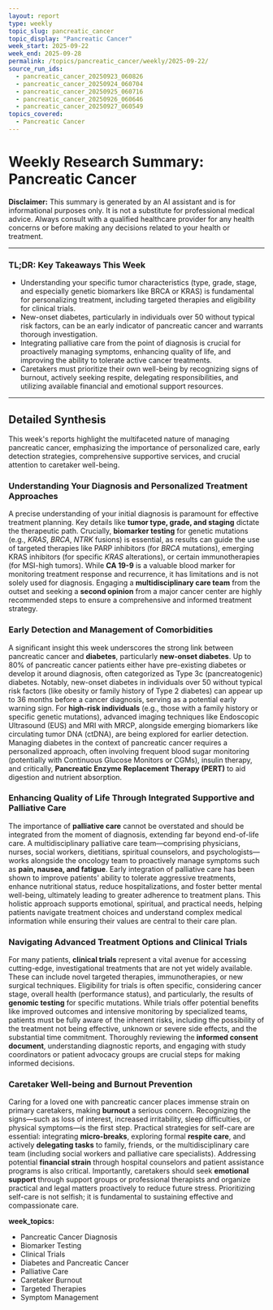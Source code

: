 ```yaml
---
layout: report
type: weekly
topic_slug: pancreatic_cancer
topic_display: "Pancreatic Cancer"
week_start: 2025-09-22
week_end: 2025-09-28
permalink: /topics/pancreatic_cancer/weekly/2025-09-22/
source_run_ids:
  - pancreatic_cancer_20250923_060826
  - pancreatic_cancer_20250924_060704
  - pancreatic_cancer_20250925_060716
  - pancreatic_cancer_20250926_060646
  - pancreatic_cancer_20250927_060549
topics_covered:
  - Pancreatic Cancer
---
```


# Weekly Research Summary: Pancreatic Cancer

**Disclaimer:** This summary is generated by an AI assistant and is for informational purposes only. It is not a substitute for professional medical advice. Always consult with a qualified healthcare provider for any health concerns or before making any decisions related to your health or treatment.

---

### **TL;DR: Key Takeaways This Week**
- Understanding your specific tumor characteristics (type, grade, stage, and especially genetic biomarkers like BRCA or KRAS) is fundamental for personalizing treatment, including targeted therapies and eligibility for clinical trials.
- New-onset diabetes, particularly in individuals over 50 without typical risk factors, can be an early indicator of pancreatic cancer and warrants thorough investigation.
- Integrating palliative care from the point of diagnosis is crucial for proactively managing symptoms, enhancing quality of life, and improving the ability to tolerate active cancer treatments.
- Caretakers must prioritize their own well-being by recognizing signs of burnout, actively seeking respite, delegating responsibilities, and utilizing available financial and emotional support resources.

---

## Detailed Synthesis

This week's reports highlight the multifaceted nature of managing pancreatic cancer, emphasizing the importance of personalized care, early detection strategies, comprehensive supportive services, and crucial attention to caretaker well-being.

### Understanding Your Diagnosis and Personalized Treatment Approaches

A precise understanding of your initial diagnosis is paramount for effective treatment planning. Key details like **tumor type, grade, and staging** dictate the therapeutic path. Crucially, **biomarker testing** for genetic mutations (e.g., *KRAS*, *BRCA*, *NTRK* fusions) is essential, as results can guide the use of targeted therapies like PARP inhibitors (for *BRCA* mutations), emerging KRAS inhibitors (for specific *KRAS* alterations), or certain immunotherapies (for MSI-high tumors). While **CA 19-9** is a valuable blood marker for monitoring treatment response and recurrence, it has limitations and is not solely used for diagnosis. Engaging a **multidisciplinary care team** from the outset and seeking a **second opinion** from a major cancer center are highly recommended steps to ensure a comprehensive and informed treatment strategy.

### Early Detection and Management of Comorbidities

A significant insight this week underscores the strong link between pancreatic cancer and **diabetes**, particularly **new-onset diabetes**. Up to 80% of pancreatic cancer patients either have pre-existing diabetes or develop it around diagnosis, often categorized as Type 3c (pancreatogenic) diabetes. Notably, new-onset diabetes in individuals over 50 without typical risk factors (like obesity or family history of Type 2 diabetes) can appear up to 36 months before a cancer diagnosis, serving as a potential early warning sign. For **high-risk individuals** (e.g., those with a family history or specific genetic mutations), advanced imaging techniques like Endoscopic Ultrasound (EUS) and MRI with MRCP, alongside emerging biomarkers like circulating tumor DNA (ctDNA), are being explored for earlier detection. Managing diabetes in the context of pancreatic cancer requires a personalized approach, often involving frequent blood sugar monitoring (potentially with Continuous Glucose Monitors or CGMs), insulin therapy, and critically, **Pancreatic Enzyme Replacement Therapy (PERT)** to aid digestion and nutrient absorption.

### Enhancing Quality of Life Through Integrated Supportive and Palliative Care

The importance of **palliative care** cannot be overstated and should be integrated from the moment of diagnosis, extending far beyond end-of-life care. A multidisciplinary palliative care team—comprising physicians, nurses, social workers, dietitians, spiritual counselors, and psychologists—works alongside the oncology team to proactively manage symptoms such as **pain, nausea, and fatigue**. Early integration of palliative care has been shown to improve patients' ability to tolerate aggressive treatments, enhance nutritional status, reduce hospitalizations, and foster better mental well-being, ultimately leading to greater adherence to treatment plans. This holistic approach supports emotional, spiritual, and practical needs, helping patients navigate treatment choices and understand complex medical information while ensuring their values are central to their care plan.

### Navigating Advanced Treatment Options and Clinical Trials

For many patients, **clinical trials** represent a vital avenue for accessing cutting-edge, investigational treatments that are not yet widely available. These can include novel targeted therapies, immunotherapies, or new surgical techniques. Eligibility for trials is often specific, considering cancer stage, overall health (performance status), and particularly, the results of **genomic testing** for specific mutations. While trials offer potential benefits like improved outcomes and intensive monitoring by specialized teams, patients must be fully aware of the inherent risks, including the possibility of the treatment not being effective, unknown or severe side effects, and the substantial time commitment. Thoroughly reviewing the **informed consent document**, understanding diagnostic reports, and engaging with study coordinators or patient advocacy groups are crucial steps for making informed decisions.

### Caretaker Well-being and Burnout Prevention

Caring for a loved one with pancreatic cancer places immense strain on primary caretakers, making **burnout** a serious concern. Recognizing the signs—such as loss of interest, increased irritability, sleep difficulties, or physical symptoms—is the first step. Practical strategies for self-care are essential: integrating **micro-breaks**, exploring formal **respite care**, and actively **delegating tasks** to family, friends, or the multidisciplinary care team (including social workers and palliative care specialists). Addressing potential **financial strain** through hospital counselors and patient assistance programs is also critical. Importantly, caretakers should seek **emotional support** through support groups or professional therapists and organize practical and legal matters proactively to reduce future stress. Prioritizing self-care is not selfish; it is fundamental to sustaining effective and compassionate care.

**week_topics:**
- Pancreatic Cancer Diagnosis
- Biomarker Testing
- Clinical Trials
- Diabetes and Pancreatic Cancer
- Palliative Care
- Caretaker Burnout
- Targeted Therapies
- Symptom Management
